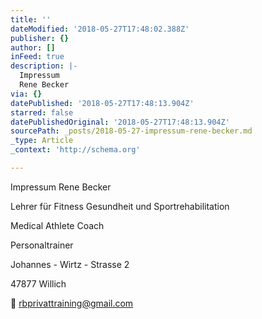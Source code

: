 ```yaml
---
title: ''
dateModified: '2018-05-27T17:48:02.388Z'
publisher: {}
author: []
inFeed: true
description: |-
  Impressum
  Rene Becker 
via: {}
datePublished: '2018-05-27T17:48:13.904Z'
starred: false
datePublishedOriginal: '2018-05-27T17:48:13.904Z'
sourcePath: _posts/2018-05-27-impressum-rene-becker.md
_type: Article
_context: 'http://schema.org'

---
```

Impressum
Rene Becker 

Lehrer für Fitness Gesundheit und Sportrehabilitation 

Medical Athlete Coach 

Personaltrainer

Johannes - Wirtz - Strasse 2 

47877 Willich

📧 rbprivattraining@gmail.com